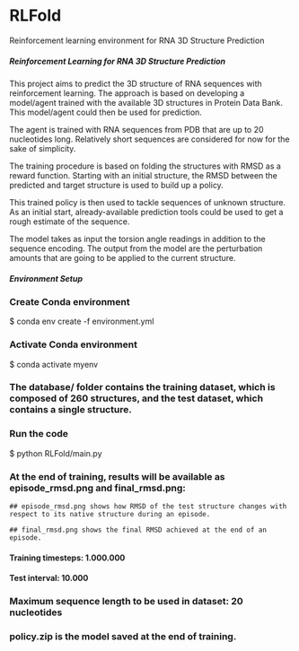# RLFold
Reinforcement learning environment for RNA 3D Structure Prediction

##### Reinforcement Learning for RNA 3D Structure Prediction #####

This project aims to predict the 3D structure of RNA sequences with reinforcement learning. The approach is based on developing a model/agent trained with the available 3D structures in Protein Data Bank. This model/agent could then be used for prediction.

The agent is trained with RNA sequences from PDB that are up to 20 nucleotides long. Relatively short sequences are considered for now for the sake of simplicity.

The training procedure is based on folding the structures with RMSD as a reward function. Starting with an initial structure, the RMSD between the predicted and target structure is used to build up a policy.

This trained policy is then used to tackle sequences of unknown structure. As an initial start, already-available prediction tools could be used to get a rough estimate of the sequence.

The model takes as input the torsion angle readings in addition to the sequence encoding. The output from the model are the perturbation amounts that are going to be applied to the current structure.

##### Environment Setup #####

### Create Conda environment

$ conda env create -f environment.yml

### Activate Conda environment

$ conda activate myenv

### The database/ folder contains the training dataset, which is composed of 260 structures, and the test dataset, which contains a single structure.

### Run the code

$ python RLFold/main.py

### At the end of training, results will be available as episode_rmsd.png and final_rmsd.png:

	## episode_rmsd.png shows how RMSD of the test structure changes with respect to its native structure during an episode.

	## final_rmsd.png shows the final RMSD achieved at the end of an episode.

#### Training timesteps: 1.000.000

#### Test interval: 10.000

### Maximum sequence length to be used in dataset: 20 nucleotides

### policy.zip is the model saved at the end of training.
